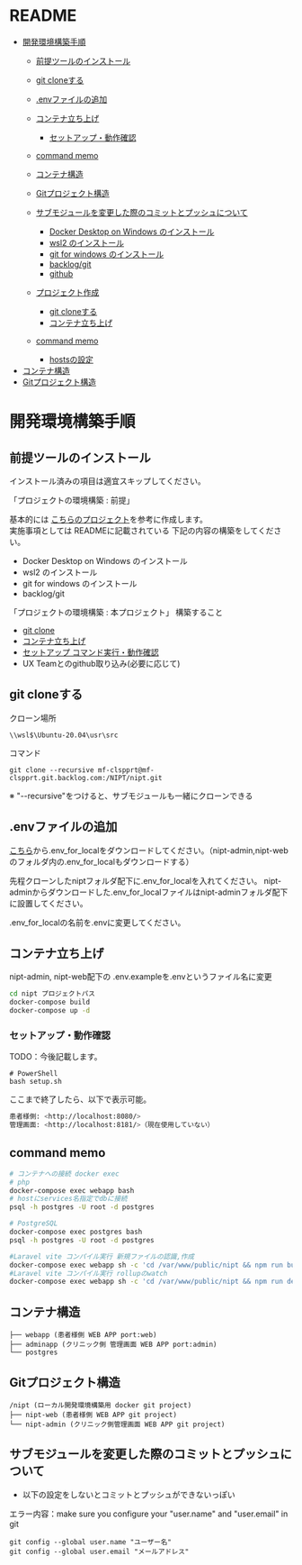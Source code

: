 # README <!-- omit in toc -->
- [開発環境構築手順](#開発環境構築手順)
  - [前提ツールのインストール](#前提ツールのインストール)
  - [git cloneする](#git-cloneする)
  - [.envファイルの追加](#envファイルの追加)
  - [コンテナ立ち上げ](#コンテナ立ち上げ)
    - [セットアップ・動作確認](#セットアップ動作確認)
  - [command memo](#command-memo)
  - [コンテナ構造](#コンテナ構造)
  - [Gitプロジェクト構造](#gitプロジェクト構造)
  - [サブモジュールを変更した際のコミットとプッシュについて](#サブモジュールを変更した際のコミットとプッシュについて)

    - [Docker Desktop on Windows のインストール](#docker-desktop-on-windows-のインストール)
    - [wsl2 のインストール](#wsl2-のインストール)
    - [git for windows のインストール](#git-for-windows-のインストール)
    - [backlog/git](#backloggit)
    - [github](#github)
  - [プロジェクト作成](#プロジェクト作成)
    - [git cloneする](#git-cloneする)
    - [コンテナ立ち上げ](#コンテナ立ち上げ)
  - [command memo](#command-memo)
    - [hostsの設定](#hostsの設定)
- [コンテナ構造](#コンテナ構造)
- [Gitプロジェクト構造](#Gitプロジェクト構造)

# 開発環境構築手順

## 前提ツールのインストール

インストール済みの項目は適宜スキップしてください。

「プロジェクトの環境構築 : 前提」

基本的には [こちらのプロジェクト](https://mf-clspprt.backlog.com/git/BC_KRT/bc_krt/tree/develop)を参考に作成します。  
実施事項としては READMEに記載されている 下記の内容の構築をしてください。  
- Docker Desktop on Windows のインストール
- wsl2 のインストール
- git for windows のインストール
- backlog/git

「プロジェクトの環境構築 : 本プロジェクト」
構築すること
- [git clone](#git-clone)
- [コンテナ立ち上げ](#コンテナ立ち上げ)
- [セットアップ コマンド実行・動作確認](#セットアップ・動作確認)
- UX Teamとのgithub取り込み(必要に応じて)

## git cloneする

クローン場所

```
\\wsl$\Ubuntu-20.04\usr\src
```

コマンド

```
git clone --recursive mf-clspprt@mf-clspprt.git.backlog.com:/NIPT/nipt.git
```

※ "--recursive"をつけると、サブモジュールも一緒にクローンできる


## .envファイルの追加

[こちら](https://drive.google.com/drive/folders/1itTLI1XY-k4gNDeQ7sddsj91NfP7Gu00)から.env_for_localをダウンロードしてください。（nipt-admin,nipt-webのフォルダ内の.env_for_localもダウンロードする）

先程クローンしたniptフォルダ配下に.env_for_localを入れてください。
nipt-adminからダウンロードした.env_for_localファイルはnipt-adminフォルダ配下に設置してください。

.env_for_localの名前を.envに変更してください。
## コンテナ立ち上げ
nipt-admin, nipt-web配下の
.env.exampleを.envというファイル名に変更

```bash
cd nipt プロジェクトパス
docker-compose build
docker-compose up -d
```

### セットアップ・動作確認 
TODO：今後記載します。


```shell
# PowerShell
bash setup.sh
```

ここまで終了したら、以下で表示可能。

```bash
患者様側: <http://localhost:8080/>
管理画面: <http://localhost:8181/>（現在使用していない）
```


## command memo

```bash
# コンテナへの接続 docker exec
# php
docker-compose exec webapp bash
# hostにservices名指定でdbに接続
psql -h postgres -U root -d postgres

# PostgreSQL
docker-compose exec postgres bash
psql -h postgres -U root -d postgres
```

```bash
#Laravel vite コンパイル実行 新規ファイルの認識,作成
docker-compose exec webapp sh -c 'cd /var/www/public/nipt && npm run build'
#Laravel vite コンパイル実行 rollupのwatch
docker-compose exec webapp sh -c 'cd /var/www/public/nipt && npm run dev'
```

## コンテナ構造

```text
├── webapp (患者様側 WEB APP port:web)
├── adminapp (クリニック側 管理画面 WEB APP port:admin)
└── postgres
```

## Gitプロジェクト構造
```text
/nipt (ローカル開発環境構築用 docker git project)
├── nipt-web (患者様側 WEB APP git project)
└── nipt-admin (クリニック側管理画面 WEB APP git project)
```

## サブモジュールを変更した際のコミットとプッシュについて

- 以下の設定をしないとコミットとプッシュができないっぽい

エラー内容：make sure you configure your "user.name" and "user.email" in git

```
git config --global user.name "ユーザー名"
git config --global user.email "メールアドレス"
```